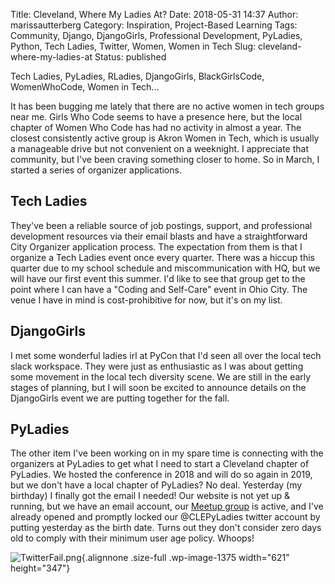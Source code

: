 Title: Cleveland, Where My Ladies At?
Date: 2018-05-31 14:37
Author: marissautterberg
Category: Inspiration, Project-Based Learning
Tags: Community, Django, DjangoGirls, Professional Development, PyLadies, Python, Tech Ladies, Twitter, Women, Women in Tech
Slug: cleveland-where-my-ladies-at
Status: published

Tech Ladies, PyLadies, RLadies, DjangoGirls, BlackGirlsCode,
WomenWhoCode, Women in Tech...

It has been bugging me lately that there are no active women in tech
groups near me. Girls Who Code seems to have a presence here, but the
local chapter of Women Who Code has had no activity in almost a year.
The closest consistently active group is Akron Women in Tech, which is
usually a manageable drive but not convenient on a weeknight. I
appreciate that community, but I've been craving something closer to
home. So in March, I started a series of organizer
applications.<!--more-->

Tech Ladies
-----------

They've been a reliable source of job postings, support, and
professional development resources via their email blasts and have a
straightforward City Organizer application process. The expectation from
them is that I organize a Tech Ladies event once every quarter. There
was a hiccup this quarter due to my school schedule and miscommunication
with HQ, but we will have our first event this summer. I'd like to see
that group get to the point where I can have a "Coding and Self-Care"
event in Ohio City. The venue I have in mind is cost-prohibitive for
now, but it's on my list.

DjangoGirls
-----------

I met some wonderful ladies irl at PyCon that I'd seen all over the
local tech slack workspace. They were just as enthusiastic as I was
about getting some movement in the local tech diversity scene. We are
still in the early stages of planning, but I will soon be excited to
announce details on the DjangoGirls event we are putting together for
the fall.

PyLadies
--------

The other item I've been working on in my spare time is connecting with
the organizers at PyLadies to get what I need to start a Cleveland
chapter of PyLadies. We hosted the conference in 2018 and will do so
again in 2019, but we don't have a local chapter of PyLadies? No deal.
Yesterday (my birthday) I finally got the email I needed! Our website is
not yet up & running, but we have an email account, our [Meetup
group](https://www.meetup.com/CLE-PyLadies/) is active, and I've already
opened and promptly locked our @CLEPyLadies twitter account by putting
yesterday as the birth date. Turns out they don't consider zero days old
to comply with their minimum user age policy. Whoops!

![TwitterFail.png](https://utterbergdatadev.files.wordpress.com/2018/05/twitterfail.png){.alignnone
.size-full .wp-image-1375 width="621" height="347"}

 
